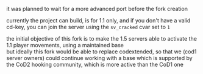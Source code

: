 it was planned to wait for a more advanced port before the fork creation

currently the project can build, is for 1.1 only, and if you don't have a valid cd-key, you can join the server using the `sv_cracked` cvar set to `1`

the initial objective of this fork is to make the 1.5 servers able to activate the 1.1 player movements, using a maintained base  
but ideally this fork would be able to replace codextended, so that we (cod1 server owners) could continue working with a base which is supported by the CoD2 hooking community, which is more active than the CoD1 one
